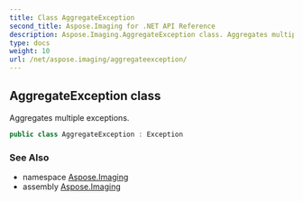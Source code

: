 ```yaml
---
title: Class AggregateException
second_title: Aspose.Imaging for .NET API Reference
description: Aspose.Imaging.AggregateException class. Aggregates multiple exceptions
type: docs
weight: 10
url: /net/aspose.imaging/aggregateexception/
---
```

## AggregateException class

Aggregates multiple exceptions.

```csharp
public class AggregateException : Exception
```

### See Also

* namespace [Aspose.Imaging](../../aspose.imaging/)
* assembly [Aspose.Imaging](../../)



